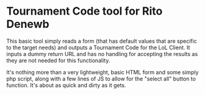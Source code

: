 Tournament Code tool for Rito Denewb
==============

This basic tool simply reads a form (that has default values that are specific to the target needs) and outputs a Tournament Code for the LoL Client. It inputs a dummy return URL and has no handling for accepting the results as they are not needed for this functionality.

It's nothing more than a very lightweight, basic HTML form and some simply php script, along with a few lines of JS to allow for the "select all" button to function. It's about as quick and dirty as it gets.

